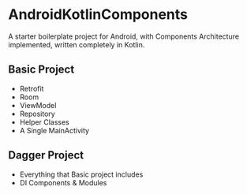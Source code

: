 # AndroidKotlinComponents
A starter boilerplate project for Android, with Components Architecture implemented, written completely in Kotlin. 

## Basic Project 
- Retrofit 
- Room 
- ViewModel
- Repository 
- Helper Classes 
- A Single MainActivity 

## Dagger Project
- Everything that Basic project includes
- DI Components & Modules
